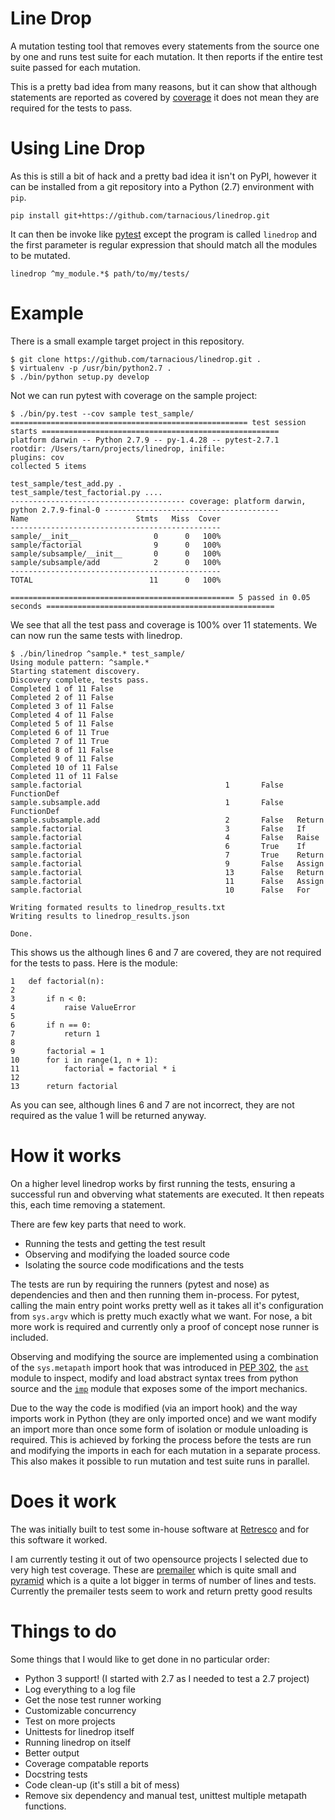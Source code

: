 # Line Drop

A mutation testing tool that removes every statements from the source one by
one and runs test suite for each mutation. It then reports if the entire test
suite passed for each mutation.

This is a pretty bad idea from many reasons, but it can show that although
statements are reported as covered by [coverage][coverage] it does not mean
they are required for the tests to pass.

# Using Line Drop

As this is still a bit of hack and a pretty bad idea it isn't on PyPI, however
it can be installed from a git repository into a Python (2.7) environment with
`pip`.

    pip install git+https://github.com/tarnacious/linedrop.git
    
It can then be invoke like [pytest][pytest] except the program is called
`linedrop` and the first parameter is regular expression that should match all
the modules to be mutated.

    linedrop ^my_module.*$ path/to/my/tests/


# Example

There is a small example target project in this repository.

    $ git clone https://github.com/tarnacious/linedrop.git .
    $ virtualenv -p /usr/bin/python2.7 .
    $ ./bin/python setup.py develop

Not we can run pytest with coverage on the sample project:

    $ ./bin/py.test --cov sample test_sample/
    ===================================================== test session starts =====================================================
    platform darwin -- Python 2.7.9 -- py-1.4.28 -- pytest-2.7.1
    rootdir: /Users/tarn/projects/linedrop, inifile:
    plugins: cov
    collected 5 items

    test_sample/test_add.py .
    test_sample/test_factorial.py ....
    --------------------------------------- coverage: platform darwin, python 2.7.9-final-0 ---------------------------------------
    Name                        Stmts   Miss  Cover
    -----------------------------------------------
    sample/__init__                 0      0   100%
    sample/factorial                9      0   100%
    sample/subsample/__init__       0      0   100%
    sample/subsample/add            2      0   100%
    -----------------------------------------------
    TOTAL                          11      0   100%

    ================================================== 5 passed in 0.05 seconds ===================================================

We see that all the test pass and coverage is 100% over 11 statements. We can now run the same tests with linedrop.

    $ ./bin/linedrop ^sample.* test_sample/
    Using module pattern: ^sample.*
    Starting statement discovery.
    Discovery complete, tests pass.
    Completed 1 of 11 False
    Completed 2 of 11 False
    Completed 3 of 11 False
    Completed 4 of 11 False
    Completed 5 of 11 False
    Completed 6 of 11 True
    Completed 7 of 11 True
    Completed 8 of 11 False
    Completed 9 of 11 False
    Completed 10 of 11 False
    Completed 11 of 11 False
    sample.factorial                                1       False   FunctionDef
    sample.subsample.add                            1       False   FunctionDef
    sample.subsample.add                            2       False   Return
    sample.factorial                                3       False   If
    sample.factorial                                4       False   Raise
    sample.factorial                                6       True    If
    sample.factorial                                7       True    Return
    sample.factorial                                9       False   Assign
    sample.factorial                                13      False   Return
    sample.factorial                                11      False   Assign
    sample.factorial                                10      False   For

    Writing formated results to linedrop_results.txt
    Writing results to linedrop_results.json

    Done.

This shows us the although lines 6 and 7 are covered, they are not required for the tests to pass. Here is the module: 

    1   def factorial(n):
    2
    3       if n < 0:
    4           raise ValueError
    5
    6       if n == 0:
    7           return 1
    8
    9       factorial = 1
    10      for i in range(1, n + 1):
    11          factorial = factorial * i
    12
    13      return factorial

As you can see, although lines 6 and 7 are not incorrect, they are not required
as the value 1 will be returned anyway.

# How it works

On a higher level linedrop works by first running the tests, ensuring a
successful run and obverving what statements are executed. It then repeats
this, each time removing a statement.

There are few key parts that need to work. 

* Running the tests and getting the test result
* Observing and modifying the loaded source code
* Isolating the source code modifications and the tests

The tests are run by requiring the runners (pytest and nose) as dependencies
and then and then running them in-process. For pytest, calling the main entry
point works pretty well as it takes all it's configuration from `sys.argv`
which is pretty much exactly what we want. For nose, a bit more work is
required and currently only a proof of concept nose runner is included. 

Observing and modifying the source are implemented using a combination of the
`sys.metapath` import hook that was introduced in [PEP 302][pep302], the
[`ast`][ast] module to inspect, modify and load abstract syntax trees from
python source and the [`imp`][imp] module that exposes some of the import
mechanics.

Due to the way the code is modified (via an import hook) and the way imports
work in Python (they are only imported once) and we want modify an import more
than once some form of isolation or module unloading is required. This is
achieved by forking the process before the tests are run and modifying the
imports in each for each mutation in a separate process. This also makes it
possible to run mutation and test suite runs in parallel.

# Does it work

The was initially built to test some in-house software at [Retresco][retresco]
and for this software it worked.

I am currently testing it out of two opensource projects I selected due to very
high test coverage. These are [premailer][premailer] which is quite small and
[pyramid][pyramid] which is a quite a lot bigger in terms of number of lines
and tests. Currently the premailer tests seem to work and return pretty good results

# Things to do

Some things that I would like to get done in no particular order:

* Python 3 support! (I started with 2.7 as I needed to test a 2.7 project)
* Log everything to a log file
* Get the nose test runner working
* Customizable concurrency 
* Test on more projects
* Unittests for linedrop itself
* Running linedrop on itself
* Better output
* Coverage compatable reports
* Docstring tests
* Code clean-up (it's still a bit of mess)
* Remove six dependency and manual test, unittest multiple metapath functions.


[pytest]: http://pytest.org/latest/
[coverage]: https://pypi.python.org/pypi/coverage
[ast]: https://docs.python.org/2/library/ast.html
[pep302]: https://www.python.org/dev/peps/pep-0302/
[imp]: https://docs.python.org/2/library/imp.html
[pyramid]: https://github.com/Pylons/pyramid
[premailer]: https://github.com/premailer/premailer
[retresco]: http://www.retresco.de/
